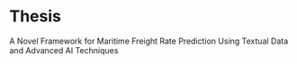 # Thesis
A Novel Framework for Maritime Freight Rate Prediction
Using Textual Data and Advanced AI Techniques
